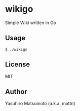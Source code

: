 # wikigo

Simple Wiki written in Go

## Usage

```
$ ./wikigo
```

## License

MIT

## Author

Yasuhiro Matsumoto (a.k.a. mattn)
